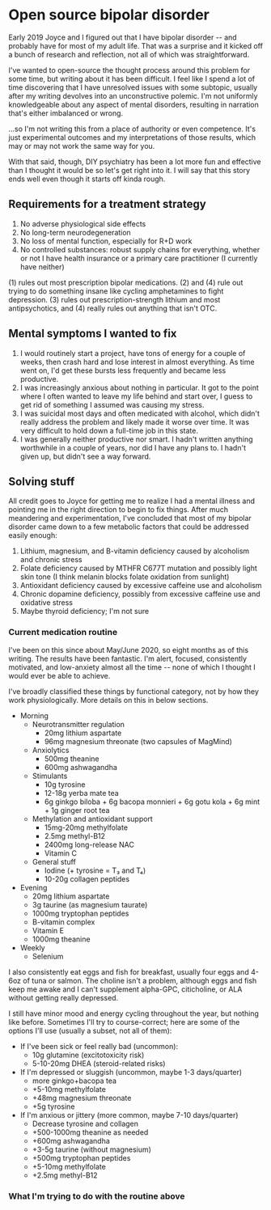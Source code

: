 # Open source bipolar disorder
Early 2019 Joyce and I figured out that I have bipolar disorder -- and probably have for most of my adult life. That was a surprise and it kicked off a bunch of research and reflection, not all of which was straightforward.

I've wanted to open-source the thought process around this problem for some time, but writing about it has been difficult. I feel like I spend a lot of time discovering that I have unresolved issues with some subtopic, usually after my writing devolves into an unconstructive polemic. I'm not uniformly knowledgeable about any aspect of mental disorders, resulting in narration that's either imbalanced or wrong.

...so I'm not writing this from a place of authority or even competence. It's just experimental outcomes and my interpretations of those results, which may or may not work the same way for you.

With that said, though, DIY psychiatry has been a lot more fun and effective than I thought it would be so let's get right into it. I will say that this story ends well even though it starts off kinda rough.


## Requirements for a treatment strategy
1. No adverse physiological side effects
2. No long-term neurodegeneration
3. No loss of mental function, especially for R+D work
4. No controlled substances: robust supply chains for everything, whether or not I have health insurance or a primary care practitioner (I currently have neither)

(1) rules out most prescription bipolar medications. (2) and (4) rule out trying to do something insane like cycling amphetamines to fight depression. (3) rules out prescription-strength lithium and most antipsychotics, and (4) really rules out anything that isn't OTC.


## Mental symptoms I wanted to fix
1. I would routinely start a project, have tons of energy for a couple of weeks, then crash hard and lose interest in almost everything. As time went on, I'd get these bursts less frequently and became less productive.
2. I was increasingly anxious about nothing in particular. It got to the point where I often wanted to leave my life behind and start over, I guess to get rid of something I assumed was causing my stress.
3. I was suicidal most days and often medicated with alcohol, which didn't really address the problem and likely made it worse over time. It was very difficult to hold down a full-time job in this state.
4. I was generally neither productive nor smart. I hadn't written anything worthwhile in a couple of years, nor did I have any plans to. I hadn't given up, but didn't see a way forward.


## Solving stuff
All credit goes to Joyce for getting me to realize I had a mental illness and pointing me in the right direction to begin to fix things. After much meandering and experimentation, I've concluded that most of my bipolar disorder came down to a few metabolic factors that could be addressed easily enough:

1. Lithium, magnesium, and B-vitamin deficiency caused by alcoholism and chronic stress
2. Folate deficiency caused by MTHFR C677T mutation and possibly light skin tone (I think melanin blocks folate oxidation from sunlight)
3. Antioxidant deficiency caused by excessive caffeine use and alcoholism
4. Chronic dopamine deficiency, possibly from excessive caffeine use and oxidative stress
5. Maybe thyroid deficiency; I'm not sure


### Current medication routine
I've been on this since about May/June 2020, so eight months as of this writing. The results have been fantastic. I'm alert, focused, consistently motivated, and low-anxiety almost all the time -- none of which I thought I would ever be able to achieve.

I've broadly classified these things by functional category, not by how they work physiologically. More details on this in below sections.

+ Morning
  + Neurotransmitter regulation
    + 20mg lithium aspartate
    + 96mg magnesium threonate (two capsules of MagMind)
  + Anxiolytics
    + 500mg theanine
    + 600mg ashwagandha
  + Stimulants
    + 10g tyrosine
    + 12-18g yerba mate tea
    + 6g ginkgo biloba + 6g bacopa monnieri + 6g gotu kola + 6g mint + 1g ginger root tea
  + Methylation and antioxidant support
    + 15mg-20mg methylfolate
    + 2.5mg methyl-B12
    + 2400mg long-release NAC
    + Vitamin C
  + General stuff
    + Iodine (+ tyrosine = T₃ and T₄)
    + 10-20g collagen peptides
+ Evening
  + 20mg lithium aspartate
  + 3g taurine (as magnesium taurate)
  + 1000mg tryptophan peptides
  + B-vitamin complex
  + Vitamin E
  + 1000mg theanine
+ Weekly
  + Selenium

I also consistently eat eggs and fish for breakfast, usually four eggs and 4-6oz of tuna or salmon. The choline isn't a problem, although eggs and fish keep me awake and I can't supplement alpha-GPC, citicholine, or ALA without getting really depressed.

I still have minor mood and energy cycling throughout the year, but nothing like before. Sometimes I'll try to course-correct; here are some of the options I'll use (usually a subset, not all of them):

+ If I've been sick or feel really bad (uncommon):
  + 10g glutamine (excitotoxicity risk)
  + 5-10-20mg DHEA (steroid-related risks)
+ If I'm depressed or sluggish (uncommon, maybe 1-3 days/quarter)
  + more ginkgo+bacopa tea
  + +5-10mg methylfolate
  + +48mg magnesium threonate
  + +5g tyrosine
+ If I'm anxious or jittery (more common, maybe 7-10 days/quarter)
  + Decrease tyrosine and collagen
  + +500-1000mg theanine as needed
  + +600mg ashwagandha
  + +3-5g taurine (without magnesium)
  + +500mg tryptophan peptides
  + +5-10mg methylfolate
  + +2.5mg methyl-B12


### What I'm trying to do with the routine above
